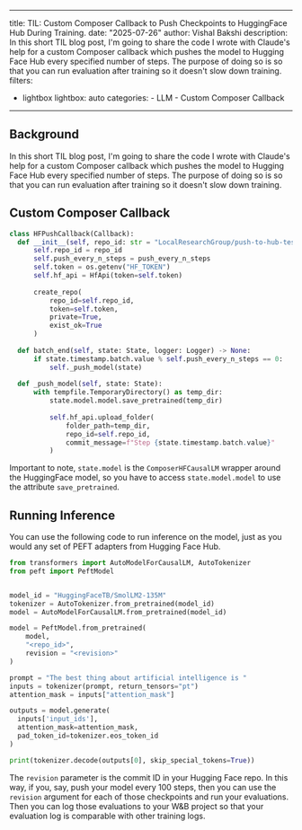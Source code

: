 
---
title: TIL&#58; Custom Composer Callback to Push Checkpoints to HuggingFace Hub During Training. 
date: "2025-07-26"
author: Vishal Bakshi
description: In this short TIL blog post, I'm going to share the code I wrote with Claude's help for a custom Composer callback which pushes the model to Hugging Face Hub every specified number of steps. The purpose of doing so is so that you can run evaluation after training so it doesn't slow down training. 
filters:
   - lightbox
lightbox: auto
categories:
    - LLM
    - Custom Composer Callback
---

## Background 

In this short TIL blog post, I'm going to share the code I wrote with Claude's help for a custom Composer callback which pushes the model to Hugging Face Hub every specified number of steps. The purpose of doing so is so that you can run evaluation after training so it doesn't slow down training. 

## Custom Composer Callback 

```python
class HFPushCallback(Callback):
  def __init__(self, repo_id: str = "LocalResearchGroup/push-to-hub-test", push_every_n_steps: int = 10):
      self.repo_id = repo_id
      self.push_every_n_steps = push_every_n_steps
      self.token = os.getenv("HF_TOKEN")
      self.hf_api = HfApi(token=self.token)
  
      create_repo(
          repo_id=self.repo_id,
          token=self.token,
          private=True,
          exist_ok=True
      )
  
  def batch_end(self, state: State, logger: Logger) -> None:            
      if state.timestamp.batch.value % self.push_every_n_steps == 0:
          self._push_model(state)
  
  def _push_model(self, state: State):
      with tempfile.TemporaryDirectory() as temp_dir:
          state.model.model.save_pretrained(temp_dir)
          
          self.hf_api.upload_folder(
              folder_path=temp_dir,
              repo_id=self.repo_id,
              commit_message=f"Step {state.timestamp.batch.value}"
          )
```

Important to note, `state.model` is the `ComposerHFCausalLM` wrapper around the HuggingFace model, so you have to access `state.model.model` to use the attribute `save_pretrained`. 

## Running Inference

You can use the following code to run inference on the model, just as you would any set of PEFT adapters from Hugging Face Hub. 

```python
from transformers import AutoModelForCausalLM, AutoTokenizer
from peft import PeftModel


model_id = "HuggingFaceTB/SmolLM2-135M"
tokenizer = AutoTokenizer.from_pretrained(model_id)
model = AutoModelForCausalLM.from_pretrained(model_id)

model = PeftModel.from_pretrained(
    model,
    "<repo_id>",
    revision = "<revision>"
)

prompt = "The best thing about artificial intelligence is "
inputs = tokenizer(prompt, return_tensors="pt")
attention_mask = inputs["attention_mask"]

outputs = model.generate(
  inputs['input_ids'],
  attention_mask=attention_mask,
  pad_token_id=tokenizer.eos_token_id
)

print(tokenizer.decode(outputs[0], skip_special_tokens=True))      
```

The `revision` parameter is the commit ID in your Hugging Face repo. In this way, if you, say, push your model every 100 steps, then you can use the `revision` argument for each of those checkpoints and run your evaluations. Then you can log those evaluations to your W&B project so that your evaluation log is comparable with other training logs. 